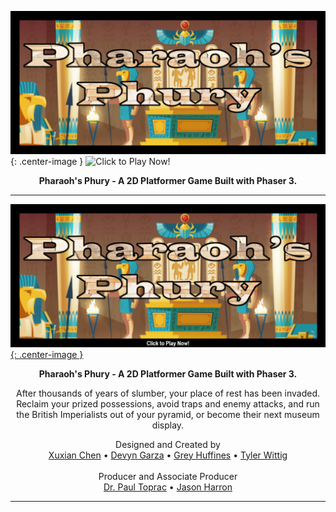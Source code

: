 ![Pharaoh's Phury - a Phaser 3 Game](/images/titleCropped.png){: .center-image } 
![Click to Play Now!](https://twit96.github.io/PharaohsPhury_Phaser3/)

<p align="center"><b>Pharaoh's Phury - A 2D Platformer Game Built with Phaser 3.</b></p>


---  

[![Pharaoh's Phury - a Phaser 3 Game](/images/titleCropped-Text.png){: .center-image }](https://twit96.github.io/PharaohsPhury_Phaser3/)  

<p align="center"><b>Pharaoh's Phury - A 2D Platformer Game Built with Phaser 3.</b></p>

<p align="center">
  After thousands of years of slumber, your place of rest has been invaded. Reclaim your prized possessions, avoid traps and enemy attacks, and run the British Imperialists out of your pyramid, or become their next museum display.
</p>  

<p align="center">
  Designed and Created by
  <br />
  <a href="https://www.linkedin.com/in/xuxian-chen-81b648b5/" target="_blank">Xuxian Chen</a>
  •
  <a href="https://www.linkedin.com/in/devyn-garza-858541160/" target="_blank">Devyn Garza</a>
  •
  <a href="https://www.linkedin.com/in/grey-huffines-45364a137/" target="_blank">Grey Huffines</a>
  •
  <a href="https://www.linkedin.com/in/tylerwittig/" target="_blank">Tyler Wittig</a>
  <br />
  <br />
  Producer and Associate Producer
  <br />
  <a href="https://www.linkedin.com/in/paultoprac/" target="_blank">Dr. Paul Toprac</a>
  •
  <a href="https://www.linkedin.com/in/jason-harron-a5ba06b/" target="_blank">Jason Harron</a>
</p>

---  
